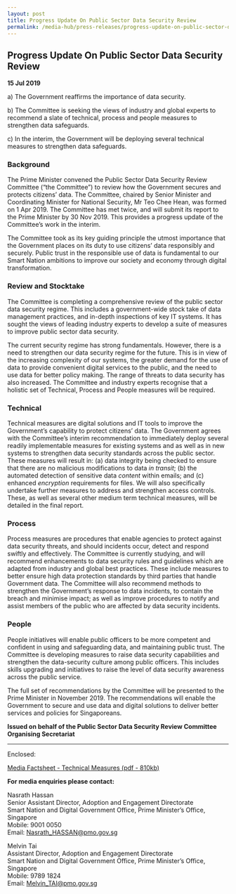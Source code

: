 ```yaml
---
layout: post
title: Progress Update On Public Sector Data Security Review
permalink: /media-hub/press-releases/progress-update-on-public-sector-data-security-review
---
```

## Progress Update On Public Sector Data Security Review

**15 Jul 2019**

a) The Government reaffirms the importance of data security.

b) The Committee is seeking the views of industry and global experts to recommend a slate of technical, process and people measures to strengthen data safeguards.

c) In the interim, the Government will be deploying several technical measures to strengthen data safeguards.

### Background

The Prime Minister convened the Public Sector Data Security Review Committee (“the Committee”) to review how the Government secures and protects citizens’ data. The Committee, chaired by Senior Minister and Coordinating Minister for National Security, Mr Teo Chee Hean, was formed on 1 Apr 2019. The Committee has met twice, and will submit its report to the Prime Minister by 30 Nov 2019. This provides a progress update of the Committee’s work in the interim.

The Committee took as its key guiding principle the utmost importance that the Government places on its duty to use citizens’ data responsibly and securely. Public trust in the responsible use of data is fundamental to our Smart Nation ambitions to improve our society and economy through digital transformation.

### Review and Stocktake 

The Committee is completing a comprehensive review of the public sector data security regime. This includes a government-wide stock take of data management practices, and in-depth inspections of key IT systems. It has sought the views of leading industry experts to develop a suite of measures to improve public sector data security.

The current security regime has strong fundamentals. However, there is a need to strengthen our data security regime for the future. This is in view of the increasing complexity of our systems, the greater demand for the use of data to provide convenient digital services to the public, and the need to use data for better policy making. The range of threats to data security has also increased. The Committee and industry experts recognise that a holistic set of Technical, Process and People measures will be required.

### Technical

Technical measures are digital solutions and IT tools to improve the Government’s capability to protect citizens’ data. The Government agrees with the Committee’s interim recommendation to immediately deploy several readily implementable measures for existing systems and as well as in new systems to strengthen data security standards across the public sector. These measures will result in: (a) data integrity being checked to ensure that there are no malicious modifications to data  _in transit_; (b) the automated detection of sensitive data  _content_  within emails; and (c) enhanced  _encryption_  requirements for files. We will also specifically undertake further measures to address and strengthen access controls. These, as well as several other medium term technical measures, will be detailed in the final report.

### Process

Process measures are procedures that enable agencies to protect against data security threats, and should incidents occur, detect and respond swiftly and effectively. The Committee is currently studying, and will recommend enhancements to data security rules and guidelines which are adapted from industry and global best practices. These include measures to better ensure high data protection standards by third parties that handle Government data. The Committee will also recommend methods to strengthen the Government’s response to data incidents, to contain the breach and minimise impact; as well as improve procedures to notify and assist members of the public who are affected by data security incidents.

### People

People initiatives will enable public officers to be more competent and confident in using and safeguarding data, and maintaining public trust. The Committee is developing measures to raise data security capabilities and strengthen the data-security culture among public officers. This includes skills upgrading and initiatives to raise the level of data security awareness across the public service.

The full set of recommendations by the Committee will be presented to the Prime Minister in November 2019. The recommendations will enable the Government to secure and use data and digital solutions to deliver better services and policies for Singaporeans.

**Issued on behalf of the Public Sector Data Security Review Committee Organising Secretariat**

---
  
Enclosed:

[Media Factsheet - Technical Measures (pdf - 810kb)](/files/press-releases/2019/data-security-technical-measures-factsheet.pdf)

**For media enquiries please contact:**

Nasrath Hassan<br>
Senior Assistant Director, Adoption and Engagement Directorate<br>
Smart Nation and Digital Government Office, Prime Minister’s Office, Singapore<br>
Mobile: 9001 0050<br>
Email:  [Nasrath_HASSAN@pmo.gov.sg](mailto:Nasrath_HASSAN@pmo.gov.sg)

Melvin Tai<br>
Assistant Director, Adoption and Engagement Directorate<br>
Smart Nation and Digital Government Office, Prime Minister’s Office, Singapore<br>
Mobile: 9789 1824<br>
Email:  [Melvin_TAI@pmo.gov.sg](mailto:Melvin_TAI@pmo.gov.sg)